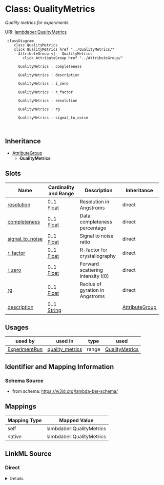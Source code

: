 

# Class: QualityMetrics 


_Quality metrics for experiments_





URI: [lambdaber:QualityMetrics](https://w3id.org/lambda-ber-schema/QualityMetrics)





```mermaid
 classDiagram
    class QualityMetrics
    click QualityMetrics href "../QualityMetrics/"
      AttributeGroup <|-- QualityMetrics
        click AttributeGroup href "../AttributeGroup/"
      
      QualityMetrics : completeness
        
      QualityMetrics : description
        
      QualityMetrics : i_zero
        
      QualityMetrics : r_factor
        
      QualityMetrics : resolution
        
      QualityMetrics : rg
        
      QualityMetrics : signal_to_noise
        
      
```





## Inheritance
* [AttributeGroup](AttributeGroup.md)
    * **QualityMetrics**



## Slots

| Name | Cardinality and Range | Description | Inheritance |
| ---  | --- | --- | --- |
| [resolution](resolution.md) | 0..1 <br/> [Float](Float.md) | Resolution in Angstroms | direct |
| [completeness](completeness.md) | 0..1 <br/> [Float](Float.md) | Data completeness percentage | direct |
| [signal_to_noise](signal_to_noise.md) | 0..1 <br/> [Float](Float.md) | Signal to noise ratio | direct |
| [r_factor](r_factor.md) | 0..1 <br/> [Float](Float.md) | R-factor for crystallography | direct |
| [i_zero](i_zero.md) | 0..1 <br/> [Float](Float.md) | Forward scattering intensity I(0) | direct |
| [rg](rg.md) | 0..1 <br/> [Float](Float.md) | Radius of gyration in Angstroms | direct |
| [description](description.md) | 0..1 <br/> [String](String.md) |  | [AttributeGroup](AttributeGroup.md) |





## Usages

| used by | used in | type | used |
| ---  | --- | --- | --- |
| [ExperimentRun](ExperimentRun.md) | [quality_metrics](quality_metrics.md) | range | [QualityMetrics](QualityMetrics.md) |







## Identifier and Mapping Information






### Schema Source


* from schema: https://w3id.org/lambda-ber-schema/




## Mappings

| Mapping Type | Mapped Value |
| ---  | ---  |
| self | lambdaber:QualityMetrics |
| native | lambdaber:QualityMetrics |






## LinkML Source

<!-- TODO: investigate https://stackoverflow.com/questions/37606292/how-to-create-tabbed-code-blocks-in-mkdocs-or-sphinx -->

### Direct

<details>
```yaml
name: QualityMetrics
description: Quality metrics for experiments
from_schema: https://w3id.org/lambda-ber-schema/
is_a: AttributeGroup
attributes:
  resolution:
    name: resolution
    description: Resolution in Angstroms
    from_schema: https://w3id.org/lambda-ber-schema/
    rank: 1000
    domain_of:
    - QualityMetrics
    range: float
  completeness:
    name: completeness
    description: Data completeness percentage
    from_schema: https://w3id.org/lambda-ber-schema/
    rank: 1000
    domain_of:
    - QualityMetrics
    range: float
  signal_to_noise:
    name: signal_to_noise
    description: Signal to noise ratio
    from_schema: https://w3id.org/lambda-ber-schema/
    rank: 1000
    domain_of:
    - QualityMetrics
    range: float
  r_factor:
    name: r_factor
    description: R-factor for crystallography
    from_schema: https://w3id.org/lambda-ber-schema/
    rank: 1000
    domain_of:
    - QualityMetrics
    range: float
  i_zero:
    name: i_zero
    description: Forward scattering intensity I(0)
    from_schema: https://w3id.org/lambda-ber-schema/
    rank: 1000
    domain_of:
    - QualityMetrics
    range: float
  rg:
    name: rg
    description: Radius of gyration in Angstroms
    from_schema: https://w3id.org/lambda-ber-schema/
    rank: 1000
    domain_of:
    - QualityMetrics
    range: float

```
</details>

### Induced

<details>
```yaml
name: QualityMetrics
description: Quality metrics for experiments
from_schema: https://w3id.org/lambda-ber-schema/
is_a: AttributeGroup
attributes:
  resolution:
    name: resolution
    description: Resolution in Angstroms
    from_schema: https://w3id.org/lambda-ber-schema/
    rank: 1000
    alias: resolution
    owner: QualityMetrics
    domain_of:
    - QualityMetrics
    range: float
  completeness:
    name: completeness
    description: Data completeness percentage
    from_schema: https://w3id.org/lambda-ber-schema/
    rank: 1000
    alias: completeness
    owner: QualityMetrics
    domain_of:
    - QualityMetrics
    range: float
  signal_to_noise:
    name: signal_to_noise
    description: Signal to noise ratio
    from_schema: https://w3id.org/lambda-ber-schema/
    rank: 1000
    alias: signal_to_noise
    owner: QualityMetrics
    domain_of:
    - QualityMetrics
    range: float
  r_factor:
    name: r_factor
    description: R-factor for crystallography
    from_schema: https://w3id.org/lambda-ber-schema/
    rank: 1000
    alias: r_factor
    owner: QualityMetrics
    domain_of:
    - QualityMetrics
    range: float
  i_zero:
    name: i_zero
    description: Forward scattering intensity I(0)
    from_schema: https://w3id.org/lambda-ber-schema/
    rank: 1000
    alias: i_zero
    owner: QualityMetrics
    domain_of:
    - QualityMetrics
    range: float
  rg:
    name: rg
    description: Radius of gyration in Angstroms
    from_schema: https://w3id.org/lambda-ber-schema/
    rank: 1000
    alias: rg
    owner: QualityMetrics
    domain_of:
    - QualityMetrics
    range: float
  description:
    name: description
    from_schema: https://w3id.org/lambda-ber-schema/
    alias: description
    owner: QualityMetrics
    domain_of:
    - NamedThing
    - AttributeGroup
    range: string

```
</details>